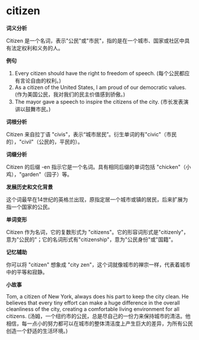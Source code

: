 # citizen

**词义分析**

  

Citizen 是一个名词，表示"公民"或"市民"，指的是在一个城市、国家或社区中具有法定权利和义务的人。

  

**例句**

  

1.  Every citizen should have the right to freedom of speech. (每个公民都应有言论自由的权利。)
2.  As a citizen of the United States, I am proud of our democratic values. (作为美国公民，我对我们的民主价值感到骄傲。)
3.  The mayor gave a speech to inspire the citizens of the city. (市长发表演讲以鼓舞市民。)

  

**词根分析**

  

Citizen 来自拉丁语 "civis"，表示“城市居民”。衍生单词的有"civic"（市民的），"civil"（公民的，平民的）。

  

**词缀分析**

  

Citizen 的后缀 -en 指示它是一个名词。具有相同后缀的单词包括 "chicken"（小鸡），"garden"（园子）等。

  

**发展历史和文化背景**

  

这个词最早在14世纪的英格兰出现，原指定居一个城市或镇的居民，后来扩展为指一个国家的公民。

  

**单词变形**

  

Citizen 作为名词，它的复数形式为 "citizens"。它的形容词形式是"citizenly"，意为"公民的"；它的名词形式有"citizenship"，意为"公民身份"或"国籍"。

  

**记忆辅助**

  

你可以将 "citizen" 想象成 "city zen"，这个词就像城市的禅宗一样，代表着城市中的平等和寂静。

  

**小故事**

  

Tom, a citizen of New York, always does his part to keep the city clean. He believes that every tiny effort can make a huge difference in the overall cleanliness of the city, creating a comfortable living environment for all citizens. (汤姆，一个纽约市的公民，总是尽自己的一份力来保持城市的清洁。他相信，每一点小的努力都可以在城市的整体清洁度上产生巨大的差异，为所有公民创造一个舒适的生活环境。)
